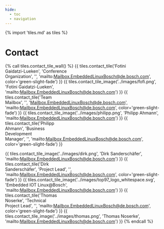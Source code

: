 ```yaml
---
hide:
  - toc
  - navigation
---
```


{% import 'tiles.md' as tiles %}

# Contact

{% call tiles.contact_tile_wall() %}
  {{ tiles.contact_tile('Fotini<br/>Gaidatzi-Lueken', 
                        'Conference<br/>Organization', 
                        '', 
                        'mailto:Mailbox.EmbeddedLinuxBosch@de.bosch.com', 
                        color='green-slight-fade') }}
  {{ tiles.contact_tile_image('../images/fofi.png', 
                              'Fotini Gaidatzi-Lueken', 
                              'mailto:Mailbox.EmbeddedLinuxBosch@de.bosch.com') }}
  {{ tiles.contact_tile('Team<br/>Mailbox', 
                        '', 
                        'Mailbox.EmbeddedLinuxBosch@de.bosch.com', 
                        'mailto:Mailbox.EmbeddedLinuxBosch@de.bosch.com', 
                        color='green-slight-fade') }}
  {{ tiles.contact_tile_image('../images/philipp.png', 
                              'Philipp Ahmann', 
                              'mailto:Mailbox.EmbeddedLinuxBosch@de.bosch.com') }}
  {{ tiles.contact_tile('Philipp<br/>Ahmann', 
                        'Business<br/>Development<br/>Manager', 
                        '', 
                        'mailto:Mailbox.EmbeddedLinuxBosch@de.bosch.com', 
                        color='green-slight-fade') }}
  
  {{ tiles.contact_tile_image('../images/dirk.png', 
                              'Dirk Sanderschäfer', 
                              'mailto:Mailbox.EmbeddedLinuxBosch@de.bosch.com') }}
  {{ tiles.contact_tile('Dirk<br/>Sanderschäfer', 
                        'Project Lead', 
                        '', 
                        'mailto:Mailbox.EmbeddedLinuxBosch@de.bosch.com', 
                        color='green-slight-fade') }}
  {{ tiles.contact_tile_image('../images/top97_logo_whitespace.svg',
                              'Embedded IOT Linux@Bosch',
                              'mailto:Mailbox.EmbeddedLinuxBosch@de.bosch.com') }}
  {{ tiles.contact_tile('Thomas<br/>Noserke', 
                        'Technical<br/>Project Lead',
                        '',
                        'mailto:Mailbox.EmbeddedLinuxBosch@de.bosch.com', 
                        color='green-slight-fade') }}
  {{ tiles.contact_tile_image('../images/thomas.png', 
                              'Thomas Noserke', 
                              'mailto:Mailbox.EmbeddedLinuxBosch@de.bosch.com') }}
{% endcall %}

